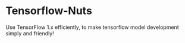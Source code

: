 Tensorflow-Nuts
==============

Use TensorFlow 1.x efficiently, to make tensorflow model development simply and friendly!
